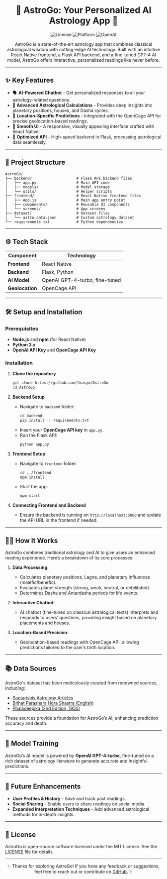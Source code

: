 

<h1 align="center">🌌 AstroGo: Your Personalized AI Astrology App 🌌</h1>

<p align="center">
  <img src="https://img.shields.io/badge/License-MIT-blue.svg" alt="License"> 
  <img src="https://img.shields.io/badge/Platform-React%20Native%20|%20Flask-green" alt="Platform"> 
  <img src="https://img.shields.io/badge/OpenAI-GPT--4o-purple" alt="OpenAI">
</p>

<p align="center">AstroGo is a state-of-the-art astrology app that combines classical astrological wisdom with cutting-edge AI technology. Built with an intuitive React Native frontend, a Flask API backend, and a fine-tuned GPT-4 AI model, AstroGo offers interactive, personalized readings like never before.</p>

---

## ✨ Key Features

- 🗣️ **AI-Powered Chatbot** - Get personalized responses to all your astrology-related questions.
- 🔮 **Advanced Astrological Calculations** - Provides deep insights into planetary positions, houses, and Dasha cycles.
- 📍 **Location-Specific Predictions** - Integrated with the OpenCage API for precise geolocation-based readings.
- 🎨 **Smooth UI** - A responsive, visually appealing interface crafted with React Native.
- 🚀 **Optimized API** - High-speed backend in Flask, processing astrological data seamlessly.

---

## 📁 Project Structure

```plaintext
AstroGo/
├── backend/                    # Flask API backend files
│   ├── app.py                  # Main API code
│   ├── models/                 # Model storage
│   └── utils/                  # Helper scripts
├── frontend/                   # React Native frontend files
│   ├── App.js                  # Main app entry point
│   ├── components/             # Reusable UI components
│   └── screens/                # App screens
├── dataset/                    # Dataset files
│   └── astro_data.json         # Custom astrology dataset
└── requirements.txt            # Python dependencies
```

---

## ⚙️ Tech Stack

| Component     | Technology    |
| ------------- | ------------- |
| **Frontend**  | React Native  |
| **Backend**   | Flask, Python |
| **AI Model**  | OpenAI GPT-4-turbo, fine-tuned |
| **Geolocation** | OpenCage API |

---

## 🛠️ Setup and Installation

### Prerequisites

- **Node.js** and **npm** (for React Native)
- **Python 3.x**
- **OpenAI API Key** and **OpenCage API Key**

### Installation

1. **Clone the repository**
   ```bash
   git clone https://github.com/lkasym/AstroGo
   cd AstroGo
   ```

2. **Backend Setup**
   - Navigate to `backend` folder:
     ```bash
     cd backend
     pip install -r requirements.txt
     ```
   - Insert your **OpenCage API key** in `app.py`.
   - Run the Flask API:
     ```bash
     python app.py
     ```

3. **Frontend Setup**
   - Navigate to `frontend` folder:
     ```bash
     cd ../frontend
     npm install
     ```
   - Start the app:
     ```bash
     npm start
     ```

4. **Connecting Frontend and Backend**
   - Ensure the backend is running on `http://localhost:5000` and update the API URL in the frontend if needed.

---

## 🧑‍💻 How It Works

AstroGo combines traditional astrology and AI to give users an enhanced reading experience. Here’s a breakdown of its core processes:

1. **Data Processing**:
   - Calculates planetary positions, Lagna, and planetary influences (malefic/benefic).
   - Evaluates planet strength (strong, weak, neutral, or debilitated).
   - Determines Dasha and Antardasha periods for life events.

2. **Interactive Chatbot**:
   - AI chatbot (fine-tuned on classical astrological texts) interprets and responds to users’ questions, providing insight based on planetary placements and houses.

3. **Location-Based Precision**:
   - Geolocation-based readings with OpenCage API, allowing predictions tailored to the user’s birth location.

---

## 📚 Data Sources

AstroGo's dataset has been meticulously curated from renowned sources, including:

- [Saptarishis Astrology Articles](https://saptarishisastrology.com/category/articles/)
- [Brihat Parashara Hora Shastra (English)](https://archive.org/details/BPHSEnglish)
- [Phaladeepika (2nd Edition, 1950)](https://archive.org/details/Phaladeepika2ndEd.1950ByVSubrahmanyaSastri)

These sources provide a foundation for AstroGo’s AI, enhancing prediction accuracy and depth.

---

## 🧠 Model Training

AstroGo’s AI model is powered by **OpenAI GPT-4-turbo**, fine-tuned on a rich dataset of astrology literature to generate accurate and insightful predictions.

---

## 🌟 Future Enhancements

- **User Profiles & History** - Save and track past readings.
- **Social Sharing** - Enable users to share readings on social media.
- **Expanded Interpretation Techniques** - Add advanced astrological methods for in-depth insights.

---

## 📜 License

AstroGo is open-source software licensed under the MIT License. See the [LICENSE](LICENSE) file for details.

---

<p align="center">
✨ Thanks for exploring AstroGo! If you have any feedback or suggestions, feel free to reach out or contribute on <a href="https://github.com/lkasym/AstroGo">GitHub</a>. ✨
</p>

